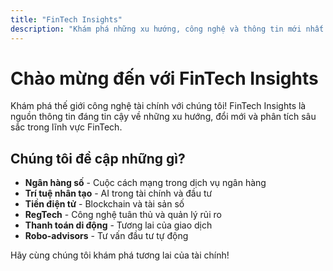 ```yaml
---
title: "FinTech Insights"
description: "Khám phá những xu hướng, công nghệ và thông tin mới nhất trong lĩnh vực công nghệ tài chính."
---
```


# Chào mừng đến với FinTech Insights

Khám phá thế giới công nghệ tài chính với chúng tôi! FinTech Insights là nguồn thông tin đáng tin cậy về những xu hướng, đổi mới và phân tích sâu sắc trong lĩnh vực FinTech.

## Chúng tôi đề cập những gì?

- **Ngân hàng số** - Cuộc cách mạng trong dịch vụ ngân hàng
- **Trí tuệ nhân tạo** - AI trong tài chính và đầu tư
- **Tiền điện tử** - Blockchain và tài sản số
- **RegTech** - Công nghệ tuân thủ và quản lý rủi ro
- **Thanh toán di động** - Tương lai của giao dịch
- **Robo-advisors** - Tư vấn đầu tư tự động

Hãy cùng chúng tôi khám phá tương lai của tài chính!
